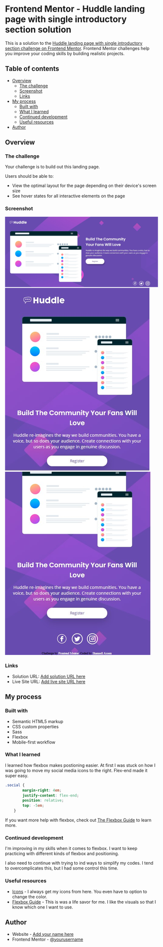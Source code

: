 # Frontend Mentor - Huddle landing page with single introductory section solution

This is a solution to the [Huddle landing page with single introductory section challenge on Frontend Mentor](https://www.frontendmentor.io/challenges/huddle-landing-page-with-a-single-introductory-section-B_2Wvxgi0). Frontend Mentor challenges help you improve your coding skills by building realistic projects. 

## Table of contents

- [Overview](#overview)
  - [The challenge](#the-challenge)
  - [Screenshot](#screenshot)
  - [Links](#links)
- [My process](#my-process)
  - [Built with](#built-with)
  - [What I learned](#what-i-learned)
  - [Continued development](#continued-development)
  - [Useful resources](#useful-resources)
- [Author](#author)




## Overview

### The challenge

Your challenge is to build out this landing page.

Users should be able to:

- View the optimal layout for the page depending on their device's screen size
- See hover states for all interactive elements on the page

### Screenshot

![](./solution/desktop.jpg)
![](./solution/mobile1.jpg)
![](./solution/mobile2.jpg)



### Links

- Solution URL: [Add solution URL here](https://your-solution-url.com)
- Live Site URL: [Add live site URL here](https://your-live-site-url.com)

## My process

### Built with

- Semantic HTML5 markup
- CSS custom properties
- Sass
- Flexbox
- Mobile-first workflow




### What I learned

I learned how flexbox makes postioning easier. At first I was stuck on how I was going to move my social media icons to the right. Flex-end made it super easy.


```scss
.social {
        margin-right: 4em;
        justify-content: flex-end;
        position: relative;
        top: -5em;
    }
```


If you want more help with flexbox, check out [The Flexbox Guide](https://byteiota.com/flexbox-conatiner/) to learn more.



### Continued development

I'm improving in my skills when it comes to flexbox. I want to keep practicing with different kinds of flexbox and positioning. 

I also need to continue with trying to ind ways to simplify my codes. I tend to overcomplicates this, but I had some control this time. 

### Useful resources

- [Icons](https://iconscout.com/) - I always get my icons from here. You even have to option to change the color. 
- [Flexbox Guide](https://byteiota.com/flexbox-conatiner/) - This is was a life savor for me. I like the visuals so that I know which one I want to use.



## Author

- Website - [Add your name here](https://www.your-site.com)
- Frontend Mentor - [@yourusername](https://www.frontendmentor.io/profile/yourusername)



